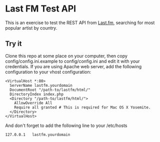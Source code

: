 # Last FM Test API

This is an exercise to test the REST API from [Last.fm](http://www.lastfm.com), searching for most popular
artist by country.

## Try it
Clone this repo at some place on your computer, then copy config/config.ini.example to config/config.ini and edit
 it with your credentials. If you are using Apache web server, add the following configuration to your vhost 
 configuration:
 
```
<VirtualHost *:80>
  ServerName lastfm.yourdomain
  DocumentRoot "/path-to/lastfm/html/"
  DirectoryIndex index.php
  <Directory "/path-to/lastfm/html/">
    AllowOverride All
    Require all granted # This is required for Mac OS X Yosemite.
  </Directory>
</VirtualHost>
```

And don't forget to add the following line to your /etc/hosts
```
127.0.0.1   lastfm.yourdomain
```

